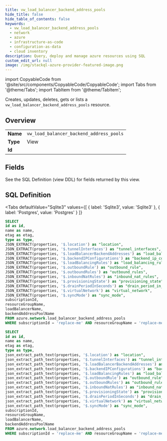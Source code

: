 ```yaml
--- 
title: vw_load_balancer_backend_address_pools
hide_title: false
hide_table_of_contents: false
keywords:
  - vw_load_balancer_backend_address_pools
  - network
  - azure
  - infrastructure-as-code
  - configuration-as-data
  - cloud inventory
description: Query, deploy and manage azure resources using SQL
custom_edit_url: null
image: /img/stackql-azure-provider-featured-image.png
---
```


import CopyableCode from '@site/src/components/CopyableCode/CopyableCode';
import Tabs from '@theme/Tabs';
import TabItem from '@theme/TabItem';

Creates, updates, deletes, gets or lists a <code>vw_load_balancer_backend_address_pools</code> resource.

## Overview
<table><tbody>
<tr><td><b>Name</b></td><td><code>vw_load_balancer_backend_address_pools</code></td></tr>
<tr><td><b>Type</b></td><td>View</td></tr>
<tr><td><b>Id</b></td><td><CopyableCode code="azure.network.vw_load_balancer_backend_address_pools" /></td></tr>
</tbody></table>

## Fields

See the SQL Definition (view DDL) for fields returned by this view.

## SQL Definition

<Tabs
defaultValue="Sqlite3"
values={[
{ label: 'Sqlite3', value: 'Sqlite3' },
{ label: 'Postgres', value: 'Postgres' }
]}
>
<TabItem value="Sqlite3">

```sql
SELECT
id as id,
name as name,
etag as etag,
type as type,
JSON_EXTRACT(properties, '$.location') as "location",
JSON_EXTRACT(properties, '$.tunnelInterfaces') as "tunnel_interfaces",
JSON_EXTRACT(properties, '$.loadBalancerBackendAddresses') as "load_balancer_backend_addresses",
JSON_EXTRACT(properties, '$.backendIPConfigurations') as "backend_ip_configurations",
JSON_EXTRACT(properties, '$.loadBalancingRules') as "load_balancing_rules",
JSON_EXTRACT(properties, '$.outboundRule') as "outbound_rule",
JSON_EXTRACT(properties, '$.outboundRules') as "outbound_rules",
JSON_EXTRACT(properties, '$.inboundNatRules') as "inbound_nat_rules",
JSON_EXTRACT(properties, '$.provisioningState') as "provisioning_state",
JSON_EXTRACT(properties, '$.drainPeriodInSeconds') as "drain_period_in_seconds",
JSON_EXTRACT(properties, '$.virtualNetwork') as "virtual_network",
JSON_EXTRACT(properties, '$.syncMode') as "sync_mode",
subscriptionId,
resourceGroupName,
loadBalancerName,
backendAddressPoolName
FROM azure.network.load_balancer_backend_address_pools
WHERE subscriptionId = 'replace-me' AND resourceGroupName = 'replace-me' AND loadBalancerName = 'replace-me';
```

</TabItem>
<TabItem value="Postgres">

```sql
SELECT
id as id,
name as name,
etag as etag,
type as type,
json_extract_path_text(properties, '$.location') as "location",
json_extract_path_text(properties, '$.tunnelInterfaces') as "tunnel_interfaces",
json_extract_path_text(properties, '$.loadBalancerBackendAddresses') as "load_balancer_backend_addresses",
json_extract_path_text(properties, '$.backendIPConfigurations') as "backend_ip_configurations",
json_extract_path_text(properties, '$.loadBalancingRules') as "load_balancing_rules",
json_extract_path_text(properties, '$.outboundRule') as "outbound_rule",
json_extract_path_text(properties, '$.outboundRules') as "outbound_rules",
json_extract_path_text(properties, '$.inboundNatRules') as "inbound_nat_rules",
json_extract_path_text(properties, '$.provisioningState') as "provisioning_state",
json_extract_path_text(properties, '$.drainPeriodInSeconds') as "drain_period_in_seconds",
json_extract_path_text(properties, '$.virtualNetwork') as "virtual_network",
json_extract_path_text(properties, '$.syncMode') as "sync_mode",
subscriptionId,
resourceGroupName,
loadBalancerName,
backendAddressPoolName
FROM azure.network.load_balancer_backend_address_pools
WHERE subscriptionId = 'replace-me' AND resourceGroupName = 'replace-me' AND loadBalancerName = 'replace-me';
```

</TabItem>
</Tabs>
